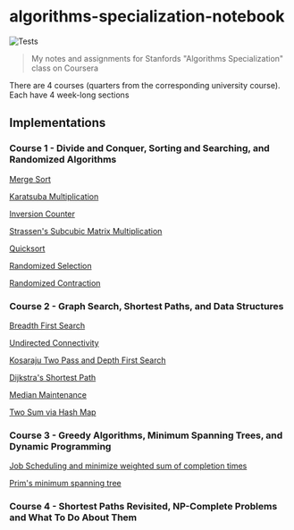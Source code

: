 # algorithms-specialization-notebook

![Tests](https://github.com/jollyjerr/algorithms-specialization-notebook/workflows/Tests/badge.svg)

> My notes and assignments for Stanfords "Algorithms Specialization" class on Coursera

There are 4 courses (quarters from the corresponding university course). Each have 4 week-long sections

## Implementations

### Course 1 - Divide and Conquer, Sorting and Searching, and Randomized Algorithms

[Merge Sort](./course1/week1/mergesort/mergesort.go)

[Karatsuba Multiplication](./course1/week1/karatsuba/karatsuba.go)

[Inversion Counter](./course1/week2/countInversions/countInversions.go)

[Strassen's Subcubic Matrix Multiplication](./course1/week2/strassenMatrix/strassenMatrix.go)

[Quicksort](./course1/week3/quicksort/quicksort.go)

[Randomized Selection](./course1/week4/randomizedSelection/rSelect.go)

[Randomized Contraction](./course1/week4/randomizedContraction/randomizedContraction.go)

### Course 2 - Graph Search, Shortest Paths, and Data Structures

[Breadth First Search](./course2/week1/breadthFirstSearch/breadthFirstSearch.go)

[Undirected Connectivity](./course2/week1/breadthFirstSearch/undirectedConnectivity.go)

[Kosaraju Two Pass and Depth First Search](./course2/week1/depthFirstSearch/kosarajuTwoPass.go)

[Dijkstra's Shortest Path](./course2/week2/dijkstra/dijkstra.go)

[Median Maintenance](./course2/week3/medianMaintenance/medianMaintenance.go)

[Two Sum via Hash Map](./course2/week4/twoSum/twoSum.go)

### Course 3 - Greedy Algorithms, Minimum Spanning Trees, and Dynamic Programming

[Job Scheduling and minimize weighted sum of completion times](./course3/week1/schedulingJobs/schedulingJobs.go)

[Prim's minimum spanning tree](./course3/week1/prim/prim.go)

### Course 4 - Shortest Paths Revisited, NP-Complete Problems and What To Do About Them
